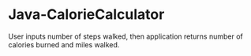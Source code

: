# Java-CalorieCalculator
User inputs number of steps walked, then application returns number of calories burned and miles walked. 
